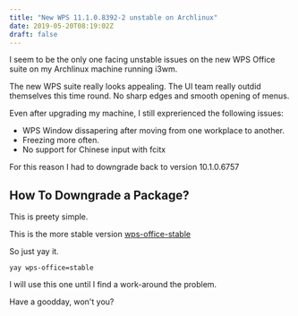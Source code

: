 ```yaml
---
title: "New WPS 11.1.0.8392-2 unstable on Archlinux"
date: 2019-05-20T08:19:02Z
draft: false
---
```


I seem to be the only one facing unstable issues on the new WPS Office
suite on my Archlinux machine running i3wm.

The new WPS suite really looks appealing. The UI team really outdid
themselves this time round. No sharp edges and smooth opening of menus.

Even after upgrading my machine, I still exprerienced the following issues:

* WPS Window dissapering after moving from one workplace to another.
* Freezing more often.
* No support for Chinese input with fcitx

For this reason I had to downgrade back to version 10.1.0.6757

## How To Downgrade a Package?

This is preety simple.

This is the more stable version [wps-office-stable](https://aur.archlinux.org/packages/wps-office-stable)

So just yay it.

```
yay wps-office=stable
```
I will use this one until I find a work-around the problem.

Have a goodday, won't you?
